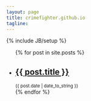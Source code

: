 ```yaml
---
layout: page
title: crimefighter.github.io
tagline:
---
```

{% include JB/setup %}

<ul class="posts unstyled">
  {% for post in site.posts %}
    <li>
      <h2><a href="{{ BASE_PATH }}{{ post.url }}">{{ post.title }}</a></h2>
      <small>{{ post.date | date_to_string }}</small>
    </li>
  {% endfor %}
</ul>
